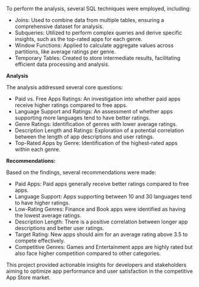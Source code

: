 To perform the analysis, several SQL techniques were employed, including:

- Joins: Used to combine data from multiple tables, ensuring a comprehensive dataset for analysis.
- Subqueries: Utilized to perform complex queries and derive specific insights, such as the top-rated apps for each genre.
- Window Functions: Applied to calculate aggregate values across partitions, like average ratings per genre.
- Temporary Tables: Created to store intermediate results, facilitating efficient data processing and analysis.

**Analysis**

The analysis addressed several core questions:

- Paid vs. Free Apps Ratings: An investigation into whether paid apps receive higher ratings compared to free apps.
- Language Support and Ratings: An assessment of whether apps supporting more languages tend to have better ratings.
- Genre Ratings: Identification of genres with lower average ratings.
- Description Length and Ratings: Exploration of a potential correlation between the length of app descriptions and user ratings.
- Top-Rated Apps by Genre: Identification of the highest-rated apps within each genre.

**Recommendations:**

Based on the findings, several recommendations were made:

- Paid Apps: Paid apps generally receive better ratings compared to free apps.
- Language Support: Apps supporting between 10 and 30 languages tend to have higher ratings.
- Low-Rating Genres: Finance and Book apps were identified as having the lowest average ratings.
- Description Length: There is a positive correlation between longer app descriptions and better user ratings.
- Target Rating: New apps should aim for an average rating above 3.5 to compete effectively.
- Competitive Genres: Games and Entertainment apps are highly rated but also face higher competition compared to other categories.

This project provided actionable insights for developers and stakeholders aiming to optimize app performance and user satisfaction in the competitive App Store market.
